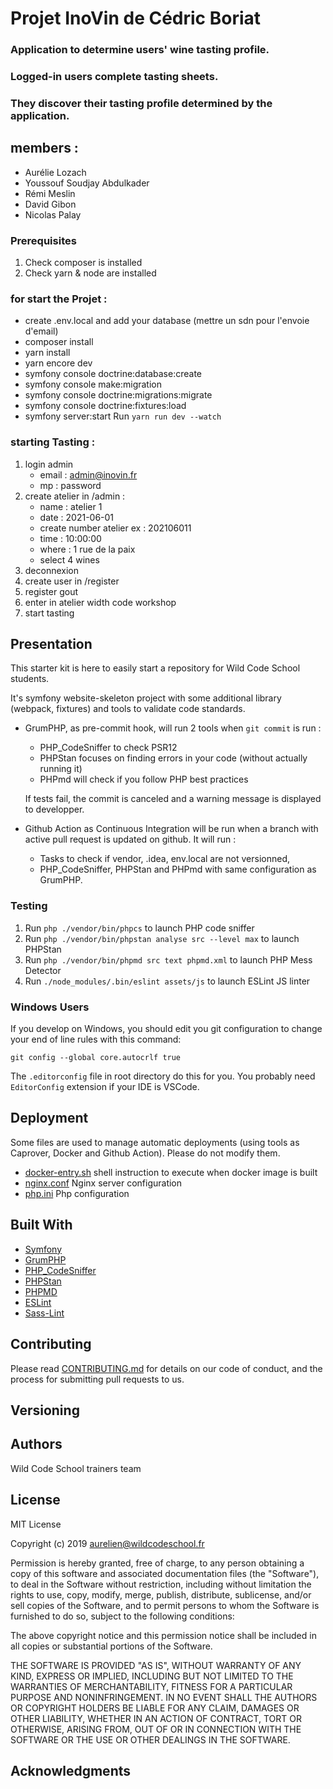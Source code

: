 # Projet InoVin de Cédric Boriat 

### Application to determine users' wine tasting profile.

### Logged-in users complete tasting sheets.
### They discover their tasting profile determined by the application.


## members :
- Aurélie Lozach
- Youssouf Soudjay Abdulkader
- Rémi Meslin
- David Gibon
- Nicolas Palay


### Prerequisites

1. Check composer is installed
2. Check yarn & node are installed

### for start the Projet :
- create .env.local and add your database (mettre un sdn pour l'envoie d'email)
- composer install
- yarn install
- yarn encore dev
- symfony console doctrine:database:create
- symfony console make:migration
- symfony console doctrine:migrations:migrate
- symfony console doctrine:fixtures:load
- symfony server:start
  Run `yarn run dev --watch`

### starting Tasting :
1. login admin
   - email : admin@inovin.fr
   - mp : password
2. create atelier in /admin :
   - name : atelier 1
   - date : 2021-06-01
   - create number atelier ex : 202106011
   - time : 10:00:00
   - where : 1 rue de la paix
   - select 4 wines
3. deconnexion
4. create user in /register   
5. register gout
6. enter in atelier width code workshop
7. start tasting


## Presentation

This starter kit is here to easily start a repository for Wild Code School students.

It's symfony website-skeleton project with some additional library (webpack, fixtures) and tools to validate code standards.

* GrumPHP, as pre-commit hook, will run 2 tools when `git commit` is run :

    * PHP_CodeSniffer to check PSR12
    * PHPStan focuses on finding errors in your code (without actually running it)
    * PHPmd will check if you follow PHP best practices

  If tests fail, the commit is canceled and a warning message is displayed to developper.

* Github Action as Continuous Integration will be run when a branch with active pull request is updated on github. It will run :

    * Tasks to check if vendor, .idea, env.local are not versionned,
    * PHP_CodeSniffer, PHPStan and PHPmd with same configuration as GrumPHP.



### Testing

1. Run `php ./vendor/bin/phpcs` to launch PHP code sniffer
2. Run `php ./vendor/bin/phpstan analyse src --level max` to launch PHPStan
3. Run `php ./vendor/bin/phpmd src text phpmd.xml` to launch PHP Mess Detector
4. Run `./node_modules/.bin/eslint assets/js` to launch ESLint JS linter

### Windows Users

If you develop on Windows, you should edit you git configuration to change your end of line rules with this command:

`git config --global core.autocrlf true`

The `.editorconfig` file in root directory do this for you. You probably need `EditorConfig` extension if your IDE is VSCode.


## Deployment

Some files are used to manage automatic deployments (using tools as Caprover, Docker and Github Action). Please do not modify them.

* [docker-entry.sh](/docker-entry.sh) shell instruction to execute when docker image is built
* [nginx.conf](/ginx.conf) Nginx server configuration
* [php.ini](/php.ini) Php configuration


## Built With

* [Symfony](https://github.com/symfony/symfony)
* [GrumPHP](https://github.com/phpro/grumphp)
* [PHP_CodeSniffer](https://github.com/squizlabs/PHP_CodeSniffer)
* [PHPStan](https://github.com/phpstan/phpstan)
* [PHPMD](http://phpmd.org)
* [ESLint](https://eslint.org/)
* [Sass-Lint](https://github.com/sasstools/sass-lint)



## Contributing

Please read [CONTRIBUTING.md](https://gist.github.com/PurpleBooth/b24679402957c63ec426) for details on our code of conduct, and the process for submitting pull requests to us.

## Versioning


## Authors

Wild Code School trainers team

## License

MIT License

Copyright (c) 2019 aurelien@wildcodeschool.fr

Permission is hereby granted, free of charge, to any person obtaining a copy
of this software and associated documentation files (the "Software"), to deal
in the Software without restriction, including without limitation the rights
to use, copy, modify, merge, publish, distribute, sublicense, and/or sell
copies of the Software, and to permit persons to whom the Software is
furnished to do so, subject to the following conditions:

The above copyright notice and this permission notice shall be included in all
copies or substantial portions of the Software.

THE SOFTWARE IS PROVIDED "AS IS", WITHOUT WARRANTY OF ANY KIND, EXPRESS OR
IMPLIED, INCLUDING BUT NOT LIMITED TO THE WARRANTIES OF MERCHANTABILITY,
FITNESS FOR A PARTICULAR PURPOSE AND NONINFRINGEMENT. IN NO EVENT SHALL THE
AUTHORS OR COPYRIGHT HOLDERS BE LIABLE FOR ANY CLAIM, DAMAGES OR OTHER
LIABILITY, WHETHER IN AN ACTION OF CONTRACT, TORT OR OTHERWISE, ARISING FROM,
OUT OF OR IN CONNECTION WITH THE SOFTWARE OR THE USE OR OTHER DEALINGS IN THE
SOFTWARE.

## Acknowledgments

